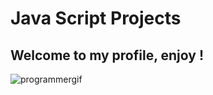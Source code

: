 # Java Script Projects
## Welcome to my profile, enjoy !
![programmergif](https://media0.giphy.com/media/qgQUggAC3Pfv687qPC/giphy.gif)
